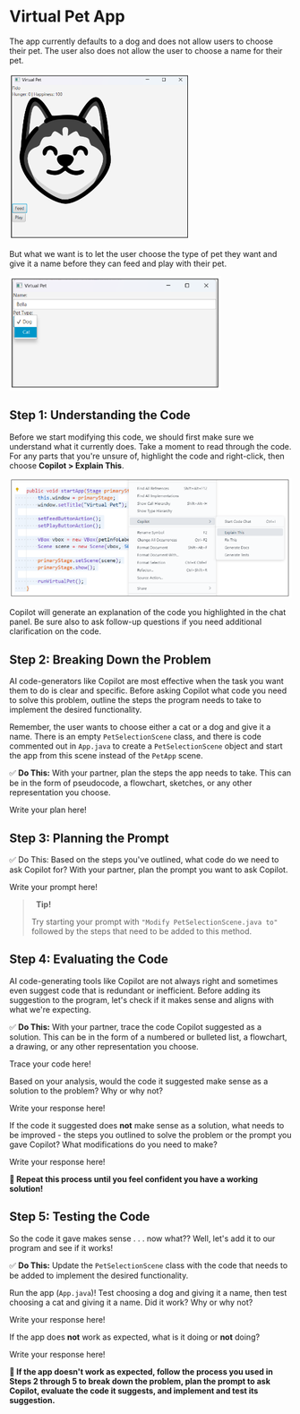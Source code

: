 # Virtual Pet App

The app currently defaults to a dog and does not allow users to choose their pet. The user also does not allow the user to choose a name for their pet.

![dog as a virtual pet](assets/lesson3c-01.png)

But what we want is to let the user choose the type of pet they want and give it a name before they can feed and play with their pet.

![choosing a type of pet](assets/lesson3c-02.png)

## Step 1: Understanding the Code

Before we start modifying this code, we should first make sure we understand what it currently does. Take a moment to read through the code. For any parts that you're unsure of, highlight the code and right-click, then choose **Copilot > Explain This**.

![using Copilot to explain code](assets/lesson3c-03.png)

Copilot will generate an explanation of the code you highlighted in the chat panel. Be sure also to ask follow-up questions if you need additional clarification on the code.

## Step 2: Breaking Down the Problem

AI code-generators like Copilot are most effective when the task you want them to do is clear and specific. Before asking Copilot what code you need to solve this problem, outline the steps the program needs to take to implement the desired functionality.

Remember, the user wants to choose either a cat or a dog and give it a name. There is an empty `PetSelectionScene` class, and there is code commented out in `App.java` to create a `PetSelectionScene` object and start the app from this scene instead of the `PetApp` scene.

✅ **Do This:** With your partner, plan the steps the app needs to take. This can be in the form of pseudocode, a flowchart, sketches, or any other representation you choose.

Write your plan here!

## Step 3: Planning the Prompt

✅ Do This: Based on the steps you've outlined, what code do we need to ask Copilot for? With your partner, plan the prompt you want to ask Copilot.

Write your prompt here!

> &nbsp;
> **Tip!**
>
> Try starting your prompt with `"Modify PetSelectionScene.java to"` followed by the steps that need to be added to this method.
> &nbsp;

## Step 4: Evaluating the Code

AI code-generating tools like Copilot are not always right and sometimes even suggest code that is redundant or inefficient. Before adding its suggestion to the program, let's check if it makes sense and aligns with what we're expecting.

✅ **Do This:** With your partner, trace the code Copilot suggested as a solution. This can be in the form of a numbered or bulleted list, a flowchart, a drawing, or any other representation you choose.

Trace your code here!

Based on your analysis, would the code it suggested make sense as a solution to the problem? Why or why not?

Write your response here!

If the code it suggested does **not** make sense as a solution, what needs to be improved - the steps you outlined to solve the problem or the prompt you gave Copilot? What modifications do you need to make?

Write your response here!

**🔁 Repeat this process until you feel confident you have a working solution!**

## Step 5: Testing the Code

So the code it gave makes sense . . . now what?? Well, let's add it to our program and see if it works!

✅ **Do This:** Update the `PetSelectionScene` class with the code that needs to be added to implement the desired functionality.

Run the app (`App.java`)! Test choosing a dog and giving it a name, then test choosing a cat and giving it a name. Did it work? Why or why not?

Write your response here!

If the app does **not** work as expected, what is it doing or **not** doing?

Write your response here!

**🔁 If the app doesn't work as expected, follow the process you used in Steps 2 through 5 to break down the problem, plan the prompt to ask Copilot, evaluate the code it suggests, and implement and test its suggestion.**
